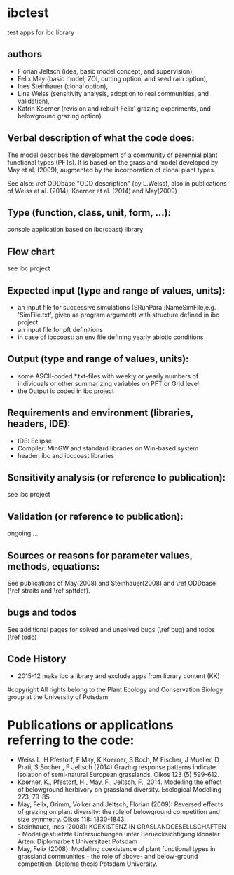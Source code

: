 # ibctest
test apps for ibc library

## authors
 - Florian Jeltsch (idea, basic model concept, and supervision),
 - Felix May (basic model, ZOI, cutting option, and seed rain option),
 - Ines Steinhauer (clonal option),
 - Lina Weiss (sensitivity analysis, adoption to real communities, and validation),
 - Katrin Koerner (revision and rebuilt Felix' grazing experiments, and
  belowground grazing option)

## Verbal description of what the code does:
The model describes the development of a community of
perennial plant functional types (PFTs).
It is based on the grassland model developed by May et al. (2009),
augmented by the incorporation of clonal plant types.

See also: \ref ODDbase "ODD description" (by L.Weiss), also in publications of
Weiss et al. (2014), Koerner et al. (2014) and May(2009)

## Type (function, class, unit, form, ...):
console application based on ibc(coast) library

## Flow chart 
see ibc project

## Expected input (type and range of values, units):
- an input file for successive simulations (SRunPara::NameSimFile,e.g. 'SimFile.txt', given as program argument) with structure defined in ibc project
- an input file for pft definitions
- in case of ibccoast: an env file defining yearly abiotic conditions 

## Output (type and range of values, units):
- some ASCII-coded *.txt-files with weekly or yearly numbers
  of individuals or other summarizing variables on PFT or Grid level
- the Output is coded in ibc project

## Requirements and environment (libraries, headers, IDE):
- IDE: Eclipse 
- Compiler:  MinGW and standard libraries on Win-based system
- header: ibc and ibccoast libraries

## Sensitivity analysis (or reference to publication):
see ibc project

## Validation (or reference to publication):
ongoing ...

## Sources or reasons for parameter values, methods, equations:
See publications of May(2008) and Steinhauer(2008) and \ref ODDbase (\ref straits and \ref spftdef).

## bugs and todos
See additional pages for solved and unsolved bugs (\ref bug) and todos (\ref todo)

## Code History
- 2015-12 make ibc a library and exclude apps from library content (KK)

#copyright
All rights belong to the Plant Ecology and Conservation
Biology group at the University of Potsdam

# Publications or applications referring to the code:
- Weiss L, H Pfestorf, F May, K Koerner, S Boch, M Fischer, J Mueller,
  D Prati, S Socher , F Jeltsch (2014)
  Grazing response patterns indicate isolation of semi-natural
  European grasslands. Oikos 123 (5) 599-612.
- Koerner, K., Pfestorf, H., May, F., Jeltsch, F., 2014.
  Modelling the effect of belowground herbivory on grassland diversity.
  Ecological Modelling 273, 79-85.
- May, Felix, Grimm, Volker and Jeltsch, Florian (2009): Reversed effects of
  grazing on plant diversity: the role of belowground competition
  and size symmetry. Oikos 118: 1830-1843.
- Steinhauer, Ines (2008): KOEXISTENZ IN GRASLANDGESELLSCHAFTEN -
  Modellgestuetzte Untersuchungen unter Beruecksichtigung klonaler Arten.
  Diplomarbeit Universitaet Potsdam
- May, Felix (2008): Modelling coexistence of plant functional types
  in grassland communities - the role of above- and below-ground competition.
  Diploma thesis Potsdam University.
